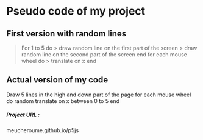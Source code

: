 # Pseudo code of my project

## First version with random lines

> For 1 to 5 do
    > draw random line on the first part of the screen
    > draw random line on the second part of the screen
> end
> for each mouse wheel do
    > translate on x
> end

## Actual version of my code

Draw 5 lines in the high and down part of the page
for each mouse wheel do
    random translate on x between 0 to 5
end

##### Project URL :
meucheroume.github.io/p5js
